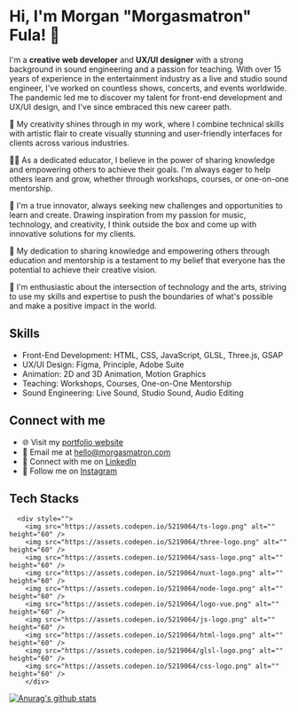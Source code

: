 # Hi, I'm Morgan "Morgasmatron" Fula! 👋

I'm a **creative web developer** and **UX/UI designer** with a strong background in sound engineering and a passion for teaching. With over 15 years of experience in the entertainment industry as a live and studio sound engineer, I've worked on countless shows, concerts, and events worldwide. The pandemic led me to discover my talent for front-end development and UX/UI design, and I've since embraced this new career path.

🎨 My creativity shines through in my work, where I combine technical skills with artistic flair to create visually stunning and user-friendly interfaces for clients across various industries.

👨‍🏫 As a dedicated educator, I believe in the power of sharing knowledge and empowering others to achieve their goals. I'm always eager to help others learn and grow, whether through workshops, courses, or one-on-one mentorship.

🚀 I'm a true innovator, always seeking new challenges and opportunities to learn and create. Drawing inspiration from my passion for music, technology, and creativity, I think outside the box and come up with innovative solutions for my clients.

🌟 My dedication to sharing knowledge and empowering others through education and mentorship is a testament to my belief that everyone has the potential to achieve their creative vision.

🎵 I'm enthusiastic about the intersection of technology and the arts, striving to use my skills and expertise to push the boundaries of what's possible and make a positive impact in the world.

## Skills

- Front-End Development: HTML, CSS, JavaScript, GLSL, Three.js, GSAP
- UX/UI Design: Figma, Principle, Adobe Suite
- Animation: 2D and 3D Animation, Motion Graphics
- Teaching: Workshops, Courses, One-on-One Mentorship
- Sound Engineering: Live Sound, Studio Sound, Audio Editing

## Connect with me

- 🌐 Visit my [portfolio website](https://morgasmatron.com)
- 📧 Email me at [hello@morgasmatron.com](mailto:hello@morgasmatron.com)
- 💼 Connect with me on [LinkedIn](https://www.linkedin.com/in/morganfula)
- 📸 Follow me on [Instagram](https://www.instagram.com/morgasmatron)



## Tech Stacks

      <div style="">
        <img src="https://assets.codepen.io/5219064/ts-logo.png" alt="" height="60" />
        <img src="https://assets.codepen.io/5219064/three-logo.png" alt="" height="60" />
        <img src="https://assets.codepen.io/5219064/sass-logo.png" alt="" height="60" />
        <img src="https://assets.codepen.io/5219064/nuxt-logo.png" alt="" height="60" />
        <img src="https://assets.codepen.io/5219064/node-logo.png" alt="" height="60" />
        <img src="https://assets.codepen.io/5219064/logo-vue.png" alt="" height="60" />
        <img src="https://assets.codepen.io/5219064/js-logo.png" alt="" height="60" />
        <img src="https://assets.codepen.io/5219064/html-logo.png" alt="" height="60" />
        <img src="https://assets.codepen.io/5219064/glsl-logo.png" alt="" height="60" />
        <img src="https://assets.codepen.io/5219064/css-logo.png" alt="" height="60" />
        </div>




[![Anurag's github stats](https://github-readme-stats.vercel.app/api?username=morganfula&count_private=true&show_icons=true&theme=nightowl)](https://github.com/anuraghazra/github-readme-stats)


